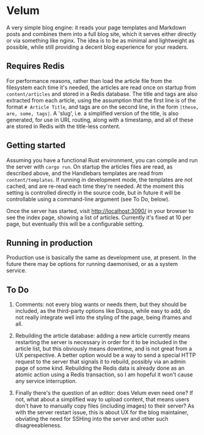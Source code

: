 # Velum

A very simple blog engine: it reads your page templates and Markdown posts and
combines them into a full blog site, which it serves either directly or via
something like nginx. The idea is to be as minimal and lightweight as possible,
while still providing a decent blog experience for your readers.

## Requires Redis

For performance reasons, rather than load the article file from the filesystem
each time it's needed, the articles are read once on startup from
`content/articles` and stored in a Redis database. The title and tags are also
extracted from each article, using the assumption that the first line is of the
format `# Article Title`, and tags are on the second line, in the form `|these,
are, some, tags|`. A 'slug', i.e. a simplified version of the title, is also
generated, for use in URL routing, along with a timestamp, and all of these are
stored in Redis with the title-less content.

## Getting started

Assuming you have a functional Rust environment, you can compile and run the
server with `cargo run`. On startup the articles files are read, as described
above, and the Handlebars templates are read from `content/templates`. If
running in development mode, the templates are not cached, and are re-read each
time they're needed. At the moment this setting is controlled directly in the
source code, but in future it will be controllable using a command-line
argument (see To Do, below).

Once the server has started, visit <http://localhost:3090/> in your browser to
see the index page, showing a list of articles. Currently it's fixed at 10 per
page, but eventually this will be a configurable setting.

## Running in production

Production use is basically the same as development use, at present. In the
future there may be options for running daemonised, or as a system service.

## To Do

1. Comments: not every blog wants or needs them, but they should be included,
   as the third-party options like Disqus, while easy to add, do not really
   integrate well into the styling of the page, being iframes and all.

2. Rebuilding the article database: adding a new article currently means
   restarting the server is necessary in order for it to be included in the
   article list, but  this obviously means downtime, and is not great from a UX
   perspective. A better option would be a way to send a special HTTP request
   to the server that signals it to rebuild, possibly via an admin page of some
   kind. Rebuilding the Redis data is already done as an atomic action using
   a Redis transaction, so I am hopeful it won't cause any service interruption.

3. Finally there's the question of an editor: does Velum even need one? If not,
   what about a simplified way to upload content, that means users don't have
   to manually copy files (including images) to their server? As with the
   server restart issue, this is about UX for the blog maintainer, obviating
   the need for SSHing into the server and other such disagreeableness.
